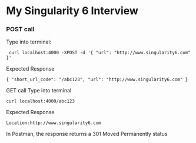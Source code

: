# My Singularity 6 Interview

### POST call
Type into terminal:
```
 curl localhost:4000 -XPOST -d '{ "url": "http://www.singularity6.com" }'
```

Expected Response
```
{ "short_url_code": "/abc123", "url": "http://www.singularity6.com" }
```

GET call
Type into terminal
```
curl localhost:4000/abc123
```

Expected Response
```
Location:http://www.singularity6.com
```
In Postman, the response returns a 301 Moved Permanently status

